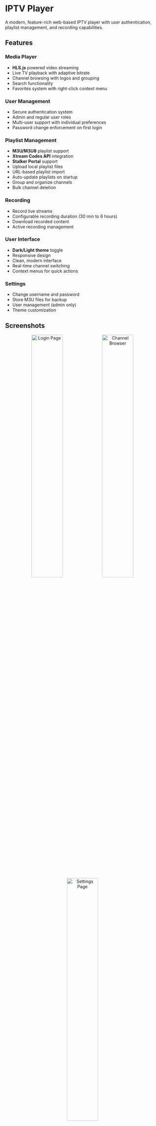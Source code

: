 # IPTV Player

A modern, feature-rich web-based IPTV player with user authentication, playlist management, and recording capabilities.


## Features

### Media Player
- **HLS.js** powered video streaming
- Live TV playback with adaptive bitrate
- Channel browsing with logos and grouping
- Search functionality
- Favorites system with right-click context menu

### User Management
- Secure authentication system
- Admin and regular user roles
- Multi-user support with individual preferences
- Password change enforcement on first login

### Playlist Management
- **M3U/M3U8** playlist support
- **Xtream Codes API** integration
- **Stalker Portal** support
- Upload local playlist files
- URL-based playlist import
- Auto-update playlists on startup
- Group and organize channels
- Bulk channel deletion

### Recording
- Record live streams
- Configurable recording duration (30 min to 6 hours)
- Download recorded content
- Active recording management

### User Interface
- **Dark/Light theme** toggle
- Responsive design
- Clean, modern interface
- Real-time channel switching
- Context menus for quick actions

### Settings
- Change username and password
- Store M3U files for backup
- User management (admin only)
- Theme customization

## Screenshots

<p align="center">
  <img src="screenshots/login.png" alt="Login Page" width="45%" />
  <img src="screenshots/player.png" alt="Channel Browser" width="45%" />
</p>

<p align="center">
  <img src="screenshots/settings.png" alt="Settings Page" width="45%" />


##  Quick Start

-For new machines, use the pre-built image from Docker Hub: image: aiulian25/iptv-player:latest


### Prerequisites
- Docker
- Docker Compose

### Installation

1. **Clone the repository:**
# iptv-player
